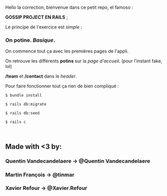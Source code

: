 Hello la correction, bienvenue dans ce petit repo, el famoso :

**GOSSIP PROJECT EN RAILS** ;

Le principe de l'exercice est *simple* : 

### On potine. *Basique*.

On commence tout ça avec les premières pages de l'appli.

On retrouve les différents __potins__ sur la *page d'accueil*. (pour l'instant fake, lol)

__/team__ et __/contact__ dans le *header*.

Pour faire fonctionner tout ça rien de bien compliqué : 
~~~~~~~~~~~~~~~~~~~~
$ bundle install

$ rails db:migrate

$ rails db:seed

$ rails c



~~~~~~~~~~~~~~~~~~~~

## Made with <3 by:

### Quentin Vandecandelaere -> @Quentin Vandecandelaere

### Martin François -> @tinmar

### Xavier Refour -> @Xavier.Refour
